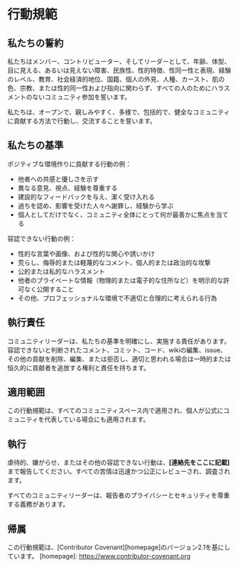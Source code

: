 # 行動規範

## 私たちの誓約

私たちはメンバー、コントリビューター、そしてリーダーとして、年齢、体型、目に見える、あるいは見えない障害、民族性、性的特徴、性同一性と表現、経験のレベル、教育、社会経済的地位、国籍、個人の外見、人種、カースト、肌の色、宗教、または性的同一性および指向に関わらず、すべての人のためにハラスメントのないコミュニティ参加を誓います。

私たちは、オープンで、親しみやすく、多様で、包括的で、健全なコミュニティに貢献する方法で行動し、交流することを誓います。

## 私たちの基準

ポジティブな環境作りに貢献する行動の例：

*   他者への共感と優しさを示す
*   異なる意見、視点、経験を尊重する
*   建設的なフィードバックを与え、潔く受け入れる
*   過ちを認め、影響を受けた人々へ謝罪し、経験から学ぶ
*   個人としてだけでなく、コミュニティ全体にとって何が最善かに焦点を当てる

容認できない行動の例：

*   性的な言葉や画像、および性的な関心や誘いかけ
*   荒らし、侮辱的または軽蔑的なコメント、個人的または政治的な攻撃
*   公的または私的なハラスメント
*   他者のプライベートな情報（物理的または電子的な住所など）を明示的な許可なく公開すること
*   その他、プロフェッショナルな環境で不適切と合理的に考えられる行為

## 執行責任

コミュニティリーダーは、私たちの基準を明確にし、実施する責任があります。容認できないと判断されたコメント、コミット、コード、wikiの編集、issue、その他の貢献を削除、編集、または拒否し、適切と思われる場合は一時的または恒久的に貢献者を追放する権利と責任を持ちます。

## 適用範囲

この行動規範は、すべてのコミュニティスペース内で適用され、個人が公式にコミュニティを代表している場合にも適用されます。

## 執行

虐待的、嫌がらせ、またはその他の容認できない行動は、**[連絡先をここに記載]** まで報告してください。すべての苦情は迅速かつ公正にレビューされ、調査されます。

すべてのコミュニティリーダーは、報告者のプライバシーとセキュリティを尊重する義務があります。

## 帰属

この行動規範は、[Contributor Covenant][homepage]のバージョン2.1を基にしています。
[homepage]: https://www.contributor-covenant.org
